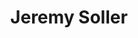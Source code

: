 ---
avatar: /images/people/jeremysoller.jpg
avatar_small: /images/people/jeremysoller_small.jpg
bio: System76 Principal Engineer, Redox OS BDFL, and Rust fanatic.
gplus: null
homepage: null
instagram: null
linkedin: null
title: Jeremy Soller
twitter: https://twitter.com/jeremy_soller
type: guest
username: jeremysoller
youtube: null
---
